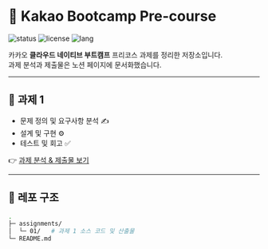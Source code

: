 # 🚀 Kakao Bootcamp Pre-course

![status](https://img.shields.io/badge/Status-Ongoing-4caf50?style=flat-square)
![license](https://img.shields.io/badge/License-MIT-blue?style=flat-square)
![lang](https://img.shields.io/badge/Language-Java-orange?style=flat-square)

카카오 **클라우드 네이티브 부트캠프** 프리코스 과제를 정리한 저장소입니다.  
과제 분석과 제출물은 노션 페이지에 문서화했습니다.

---

## 📌 과제 1
- 문제 정의 및 요구사항 분석 ✍️  
- 설계 및 구현 ⚙️  
- 테스트 및 회고 ✅  

👉 [과제 분석 & 제출물 보기](https://www.notion.so/shopping-mall/25f25e3f71a4808cb26ac273899d4775)

---

## 📂 레포 구조
```bash
.
├─ assignments/
│  └─ 01/   # 과제 1 소스 코드 및 산출물
└─ README.md
